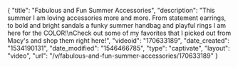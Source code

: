{
    "title": "Fabulous and Fun Summer Accessories",
    "description": "This summer I am loving accessories more and more. From statement earrings, to bold and bright sandals a funky summer handbag and playful rings I am here for the COLOR!\nCheck out some of my favorites that I picked out from Macy's and shop them right here!",
    "videoid": "170633189",
    "date_created": "1534190131",
    "date_modified": "1546466785",
    "type": "captivate",
    "layout": "video",
    "url": "\/v\/fabulous-and-fun-summer-accessories\/170633189"
}